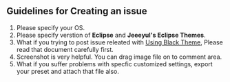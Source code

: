 ## Guidelines for Creating an issue

1. Please specify your OS.
2. Please specify verstion of **Eclipse** and **Jeeeyul's Eclipse Themes**.
3. What if you trying to post issue releated with [Using Black Theme](https://github.com/jeeeyul/eclipse-themes/wiki/Using-Black-Theme), Please read that document carefully first.
4. Screenshot is very helpful. You can drag image file on to comment area.
5. What if you suffer problems with specfic customized settings, export your preset and attach that file also.
